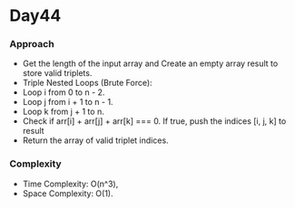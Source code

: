 # Day44

### Approach

- Get the length of the input array and Create an empty array result to store valid triplets.
- Triple Nested Loops (Brute Force):
 - Loop i from 0 to n - 2.
 - Loop j from i + 1 to n - 1.
 - Loop k from j + 1 to n.
- Check if arr[i] + arr[j] + arr[k] === 0. If true, push the indices [i, j, k] to result
- Return the array of valid triplet indices.

### Complexity

- Time Complexity: O(n^3),
- Space Complexity: O(1).
